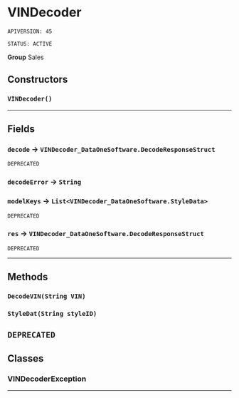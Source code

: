 # VINDecoder

`APIVERSION: 45`

`STATUS: ACTIVE`



**Group** Sales

## Constructors
### `VINDecoder()`
---
## Fields

### `decode` → `VINDecoder_DataOneSoftware.DecodeResponseStruct`

`DEPRECATED` 

### `decodeError` → `String`


### `modelKeys` → `List<VINDecoder_DataOneSoftware.StyleData>`

`DEPRECATED` 

### `res` → `VINDecoder_DataOneSoftware.DecodeResponseStruct`

`DEPRECATED` 

---
## Methods
### `DecodeVIN(String VIN)`
### `StyleDat(String styleID)`

`DEPRECATED`
---
## Classes
### VINDecoderException

---
